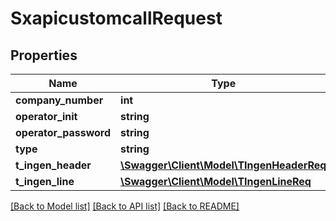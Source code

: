 # SxapicustomcallRequest

## Properties
Name | Type | Description | Notes
------------ | ------------- | ------------- | -------------
**company_number** | **int** |  | [optional] 
**operator_init** | **string** |  | [optional] 
**operator_password** | **string** |  | [optional] 
**type** | **string** |  | [optional] 
**t_ingen_header** | [**\Swagger\Client\Model\TIngenHeaderReq**](TIngenHeaderReq.md) |  | [optional] 
**t_ingen_line** | [**\Swagger\Client\Model\TIngenLineReq**](TIngenLineReq.md) |  | [optional] 

[[Back to Model list]](../README.md#documentation-for-models) [[Back to API list]](../README.md#documentation-for-api-endpoints) [[Back to README]](../README.md)


